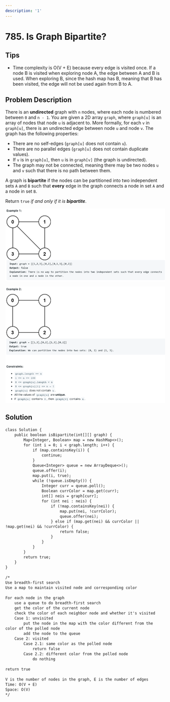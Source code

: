 ```yaml
---
description: '1'
---
```


# 785. Is Graph Bipartite?

## Tips

* Time complexity is O\(V + E\) because every edge is visited once. If a node B is visited when exploring node A, the edge between A and B is used. When exploring B, since the hash map has B, meaning that B has been visited, the edge will not be used again from B to A.

## Problem Description

There is an **undirected** graph with `n` nodes, where each node is numbered between `0` and `n - 1`. You are given a 2D array `graph`, where `graph[u]` is an array of nodes that node `u` is adjacent to. More formally, for each `v` in `graph[u]`, there is an undirected edge between node `u` and node `v`. The graph has the following properties:

* There are no self-edges \(`graph[u]` does not contain `u`\).
* There are no parallel edges \(`graph[u]` does not contain duplicate values\).
* If `v` is in `graph[u]`, then `u` is in `graph[v]` \(the graph is undirected\).
* The graph may not be connected, meaning there may be two nodes `u` and `v` such that there is no path between them.

A graph is **bipartite** if the nodes can be partitioned into two independent sets `A` and `B` such that **every** edge in the graph connects a node in set `A` and a node in set `B`.

Return `true` _if and only if it is **bipartite**_.

![](../.gitbook/assets/image%20%2831%29.png)

![](../.gitbook/assets/image%20%2830%29.png)

## Solution

```text
class Solution {
    public boolean isBipartite(int[][] graph) {
        Map<Integer, Boolean> map = new HashMap<>();
        for (int i = 0; i < graph.length; i++) {
            if (map.containsKey(i)) {
                continue;
            }
            Queue<Integer> queue = new ArrayDeque<>();
            queue.offer(i);
            map.put(i, true);
            while (!queue.isEmpty()) {
                Integer curr = queue.poll();
                Boolean currColor = map.get(curr);
                int[] neis = graph[curr];
                for (int nei : neis) {
                    if (!map.containsKey(nei)) {
                        map.put(nei, !currColor);
                        queue.offer(nei);
                    } else if (map.get(nei) && currColor || !map.get(nei) && !currColor) {
                        return false;
                    }
                }
            }
        }
        return true;
    }
}

/*
Use breadth-first search
Use a map to maintain visited node and corresponding color

For each node in the graph
    use a queue to do breadth-first search
    get the color of the current node
    check the color of each neighbor node and whether it's visited
    Case 1: unvisited
        put the node in the map with the color different from the color of the polled node
        add the node to the queue
    Case 2: visited
        Case 2.1: same color as the polled node
            return false
        Case 2.2: different color from the polled node
            do nothing

return true

V is the number of nodes in the graph, E is the number of edges
Time: O(V + E)
Space: O(V)
*/
```

